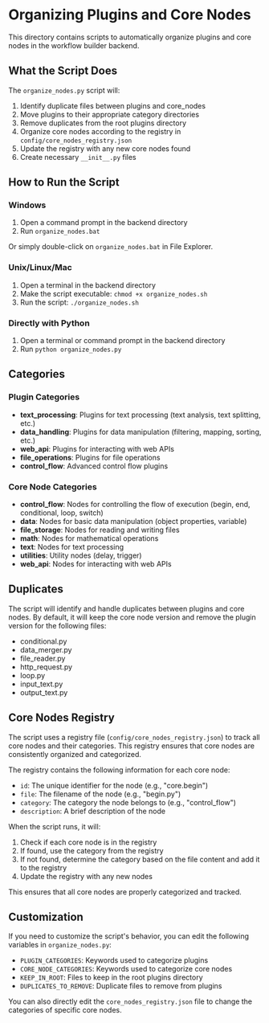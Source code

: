 # Organizing Plugins and Core Nodes

This directory contains scripts to automatically organize plugins and core nodes in the workflow builder backend.

## What the Script Does

The `organize_nodes.py` script will:

1. Identify duplicate files between plugins and core_nodes
2. Move plugins to their appropriate category directories
3. Remove duplicates from the root plugins directory
4. Organize core nodes according to the registry in `config/core_nodes_registry.json`
5. Update the registry with any new core nodes found
6. Create necessary `__init__.py` files

## How to Run the Script

### Windows

1. Open a command prompt in the backend directory
2. Run `organize_nodes.bat`

Or simply double-click on `organize_nodes.bat` in File Explorer.

### Unix/Linux/Mac

1. Open a terminal in the backend directory
2. Make the script executable: `chmod +x organize_nodes.sh`
3. Run the script: `./organize_nodes.sh`

### Directly with Python

1. Open a terminal or command prompt in the backend directory
2. Run `python organize_nodes.py`

## Categories

### Plugin Categories

- **text_processing**: Plugins for text processing (text analysis, text splitting, etc.)
- **data_handling**: Plugins for data manipulation (filtering, mapping, sorting, etc.)
- **web_api**: Plugins for interacting with web APIs
- **file_operations**: Plugins for file operations
- **control_flow**: Advanced control flow plugins

### Core Node Categories

- **control_flow**: Nodes for controlling the flow of execution (begin, end, conditional, loop, switch)
- **data**: Nodes for basic data manipulation (object properties, variable)
- **file_storage**: Nodes for reading and writing files
- **math**: Nodes for mathematical operations
- **text**: Nodes for text processing
- **utilities**: Utility nodes (delay, trigger)
- **web_api**: Nodes for interacting with web APIs

## Duplicates

The script will identify and handle duplicates between plugins and core nodes. By default, it will keep the core node version and remove the plugin version for the following files:

- conditional.py
- data_merger.py
- file_reader.py
- http_request.py
- loop.py
- input_text.py
- output_text.py

## Core Nodes Registry

The script uses a registry file (`config/core_nodes_registry.json`) to track all core nodes and their categories. This registry ensures that core nodes are consistently organized and categorized.

The registry contains the following information for each core node:

- `id`: The unique identifier for the node (e.g., "core.begin")
- `file`: The filename of the node (e.g., "begin.py")
- `category`: The category the node belongs to (e.g., "control_flow")
- `description`: A brief description of the node

When the script runs, it will:

1. Check if each core node is in the registry
2. If found, use the category from the registry
3. If not found, determine the category based on the file content and add it to the registry
4. Update the registry with any new nodes

This ensures that all core nodes are properly categorized and tracked.

## Customization

If you need to customize the script's behavior, you can edit the following variables in `organize_nodes.py`:

- `PLUGIN_CATEGORIES`: Keywords used to categorize plugins
- `CORE_NODE_CATEGORIES`: Keywords used to categorize core nodes
- `KEEP_IN_ROOT`: Files to keep in the root plugins directory
- `DUPLICATES_TO_REMOVE`: Duplicate files to remove from plugins

You can also directly edit the `core_nodes_registry.json` file to change the categories of specific core nodes.
